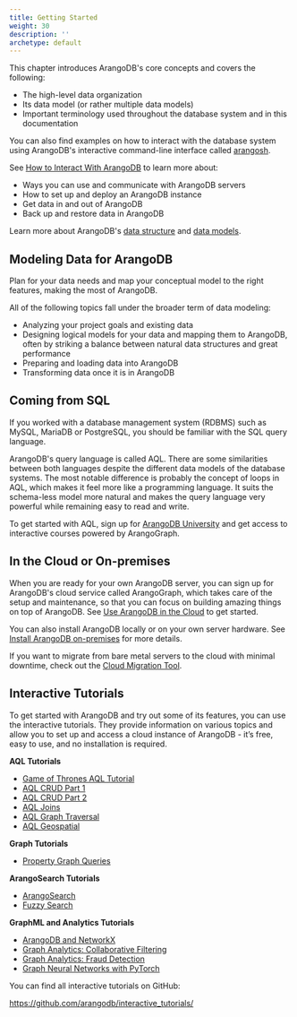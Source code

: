 ```yaml
---
title: Getting Started
weight: 30
description: ''
archetype: default
---
```

This chapter introduces ArangoDB's core concepts and covers the following:

- The high-level data organization
- Its data model (or rather multiple data models)
- Important terminology used throughout the database system and in this
  documentation

You can also find examples on how to interact with the database system
using ArangoDB's interactive command-line interface called [arangosh](../components/tools/arangodb-shell/_index.md).

See [How to Interact With ArangoDB](how-to-interact-with-arangodb.md) to learn
more about:
- Ways you can use and communicate with ArangoDB servers
- How to set up and deploy an ArangoDB instance
- Get data in and out of ArangoDB
- Back up and restore data in ArangoDB

Learn more about ArangoDB's [data structure](../concepts/data-structure/_index.md) and
[data models](../concepts/data-models.md).

## Modeling Data for ArangoDB

Plan for your data needs and map your conceptual model to the right features,
making the most of ArangoDB.

All of the following topics fall under the broader term of data modeling:

- Analyzing your project goals and existing data
- Designing logical models for your data and mapping them to ArangoDB, often
  by striking a balance between natural data structures and great performance
- Preparing and loading data into ArangoDB
- Transforming data once it is in ArangoDB

## Coming from SQL

If you worked with a database management system (RDBMS) such as MySQL,
MariaDB or PostgreSQL, you should be familiar with the SQL query language.

ArangoDB's query language is called AQL. There are some similarities between both
languages despite the different data models of the database systems. The most
notable difference is probably the concept of loops in AQL, which makes it feel
more like a programming language. It suits the schema-less model more natural
and makes the query language very powerful while remaining easy to read and write.

To get started with AQL, sign up for [ArangoDB University](https://university.arangodb.com/)
and get access to interactive courses powered by ArangoGraph. 

## In the Cloud or On-premises

When you are ready for your own ArangoDB server, you can sign up for ArangoDB's
cloud service called ArangoGraph, which takes care of the setup and maintenance, so
that you can focus on building amazing things on top of ArangoDB. See
[Use ArangoDB in the Cloud](set-up-a-cloud-instance.md) to get started.

You can also install ArangoDB locally or on your own server hardware.
See [Install ArangoDB on-premises](on-premises-installation.md) for more details.

If you want to migrate from bare metal servers to the cloud with minimal downtime,
check out the [Cloud Migration Tool](../arangograph/guides/migrate-to-the-cloud.md).

## Interactive Tutorials

To get started with ArangoDB and try out some of its features, you can use the
interactive tutorials. They provide information on various topics and allow you
to set up and access a cloud instance of ArangoDB - it’s free, easy to use, and
no installation is required.

**AQL Tutorials**

- [Game of Thrones AQL Tutorial](https://colab.research.google.com/github/arangodb/interactive_tutorials/blob/master/notebooks/ArangoDB_GOT_Tutorial.ipynb)
- [AQL CRUD Part 1](https://colab.research.google.com/github/arangodb/interactive_tutorials/blob/master/notebooks/AqlCrudTutorial.ipynb)
- [AQL CRUD Part 2](https://colab.research.google.com/github/arangodb/interactive_tutorials/blob/master/notebooks/AqlPart2Tutorial.ipynb)
- [AQL Joins](https://colab.research.google.com/github/arangodb/interactive_tutorials/blob/master/notebooks/AqlJoinTutorial.ipynb)
- [AQL Graph Traversal](https://colab.research.google.com/github/arangodb/interactive_tutorials/blob/master/notebooks/AqlTraversalTutorial.ipynb)
- [AQL Geospatial](https://colab.research.google.com/github/arangodb/interactive_tutorials/blob/master/notebooks/AqlGeospatialTutorial.ipynb)

**Graph Tutorials**

- [Property Graph Queries](https://colab.research.google.com/github/joerg84/Graph_Powered_ML_Workshop/blob/master/Graphs_Queries.ipynb)

**ArangoSearch Tutorials**

- [ArangoSearch](https://colab.research.google.com/github/arangodb/interactive_tutorials/blob/master/notebooks/ArangoSearch.ipynb)
- [Fuzzy Search](https://colab.research.google.com/github/arangodb/interactive_tutorials/blob/master/notebooks/FuzzySearch.ipynb)

**GraphML and Analytics Tutorials**

- [ArangoDB and NetworkX](https://colab.research.google.com/github/arangodb/interactive_tutorials/blob/master/notebooks/ArangoDB_NetworkX_Interface_Introduction.ipynb)
- [Graph Analytics: Collaborative Filtering](https://colab.research.google.com/github/arangodb/interactive_tutorials/blob/master/notebooks/Collaborative_Filtering.ipynb)
- [Graph Analytics: Fraud Detection](https://colab.research.google.com/github/joerg84/Graph_Powered_ML_Workshop/blob/master/Fraud_Detection.ipynb)
- [Graph Neural Networks with PyTorch](https://colab.research.google.com/github/arangodb/interactive_tutorials/blob/master/notebooks/arangoflix/predict_Movie_Rating_GNN.ipynb)

You can find all interactive tutorials on GitHub:

<https://github.com/arangodb/interactive_tutorials/>
